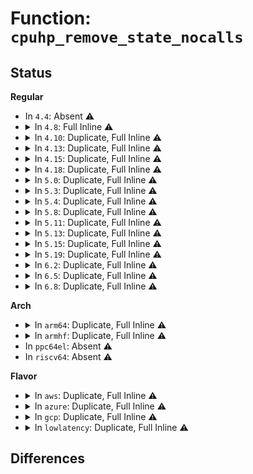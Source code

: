 # Function: <code>cpuhp_remove_state_nocalls</code>

## Status
<b>Regular</b>
<ul>
<li>
In <code>4.4</code>: Absent ⚠️
</li>
<li>
<details>
<summary>In <code>4.8</code>: Full Inline ⚠️</summary>

**Collision:** Unique Static

**Inline:** Full

**Transformation:** False

**Instances:**

```
In arch/x86/events/intel/uncore.c (ffffffff820e6ec9)
Location: include/linux/cpuhotplug.h:162
Inline: True
Inline callers:
  - arch/x86/events/intel/uncore.c:intel_uncore_exit
  - arch/x86/events/intel/uncore.c:intel_uncore_exit
  - arch/x86/events/intel/uncore.c:intel_uncore_exit
```
</details>
</li>
<li>
<details>
<summary>In <code>4.10</code>: Duplicate, Full Inline ⚠️</summary>

**Collision:** Static Duplication

**Inline:** Full

**Transformation:** False

**Instances:**

```
In arch/x86/xen/enlighten.c (ffffffff810829d0)
Location: include/linux/cpuhotplug.h:270
Inline: True
Inline callers:
  - arch/x86/xen/enlighten.c:xen_cpuhp_setup
```
```
In mm/zswap.c (ffffffff81ff1f91)
Location: include/linux/cpuhotplug.h:270
Inline: True
Inline callers:
  - mm/zswap.c:init_zswap
```
```
In drivers/acpi/processor_driver.c (ffffffff821cd536)
Location: include/linux/cpuhotplug.h:270
Inline: True
```
```
In drivers/cpufreq/cpufreq.c (ffffffff8174397d)
Location: include/linux/cpuhotplug.h:270
Inline: True
Inline callers:
  - drivers/cpufreq/cpufreq.c:cpufreq_unregister_driver
```
```
In drivers/cpufreq/acpi-cpufreq.c (ffffffff821ce651)
Location: include/linux/cpuhotplug.h:270
Inline: True
Inline callers:
  - drivers/cpufreq/acpi-cpufreq.c:acpi_cpufreq_exit
```
</details>
</li>
<li>
<details>
<summary>In <code>4.13</code>: Duplicate, Full Inline ⚠️</summary>

**Collision:** Static Duplication

**Inline:** Full

**Transformation:** False

**Instances:**

```
In arch/x86/xen/enlighten.c (ffffffff810198bd)
Location: include/linux/cpuhotplug.h:302
Inline: True
Inline callers:
  - arch/x86/xen/enlighten.c:xen_cpuhp_setup
```
```
In drivers/acpi/processor_driver.c (ffffffff822c26e9)
Location: include/linux/cpuhotplug.h:302
Inline: True
```
```
In drivers/cpufreq/acpi-cpufreq.c (ffffffff822c3896)
Location: include/linux/cpuhotplug.h:302
Inline: True
Inline callers:
  - drivers/cpufreq/acpi-cpufreq.c:acpi_cpufreq_exit
```
</details>
</li>
<li>
<details>
<summary>In <code>4.15</code>: Duplicate, Full Inline ⚠️</summary>

**Collision:** Static Duplication

**Inline:** Full

**Transformation:** False

**Instances:**

```
In arch/x86/xen/enlighten.c (ffffffff8101a19d)
Location: include/linux/cpuhotplug.h:330
Inline: True
Inline callers:
  - arch/x86/xen/enlighten.c:xen_cpuhp_setup
```
```
In drivers/acpi/processor_driver.c (ffffffff828d58cf)
Location: include/linux/cpuhotplug.h:330
Inline: True
```
```
In drivers/cpufreq/acpi-cpufreq.c (ffffffff828d6adb)
Location: include/linux/cpuhotplug.h:330
Inline: True
Inline callers:
  - drivers/cpufreq/acpi-cpufreq.c:acpi_cpufreq_exit
```
</details>
</li>
<li>
<details>
<summary>In <code>4.18</code>: Duplicate, Full Inline ⚠️</summary>

**Collision:** Static Duplication

**Inline:** Full

**Transformation:** False

**Instances:**

```
In arch/x86/xen/enlighten.c (ffffffff8101ab87)
Location: include/linux/cpuhotplug.h:329
Inline: True
Inline callers:
  - arch/x86/xen/enlighten.c:xen_cpuhp_setup
```
```
In drivers/acpi/processor_driver.c (ffffffff8290718e)
Location: include/linux/cpuhotplug.h:329
Inline: True
Inline callers:
  - drivers/acpi/processor_driver.c:acpi_processor_driver_exit
  - drivers/acpi/processor_driver.c:acpi_processor_driver_exit
```
```
In drivers/cpufreq/acpi-cpufreq.c (ffffffff82908441)
Location: include/linux/cpuhotplug.h:329
Inline: True
Inline callers:
  - drivers/cpufreq/acpi-cpufreq.c:acpi_cpufreq_exit
  - drivers/cpufreq/acpi-cpufreq.c:acpi_cpufreq_init
```
</details>
</li>
<li>
<details>
<summary>In <code>5.0</code>: Duplicate, Full Inline ⚠️</summary>

**Collision:** Static Duplication

**Inline:** Full

**Transformation:** False

**Instances:**

```
In arch/x86/xen/enlighten.c (ffffffff8101b357)
Location: include/linux/cpuhotplug.h:335
Inline: True
Inline callers:
  - arch/x86/xen/enlighten.c:xen_cpuhp_setup
```
```
In drivers/acpi/processor_driver.c (ffffffff82adef30)
Location: include/linux/cpuhotplug.h:335
Inline: True
Inline callers:
  - drivers/acpi/processor_driver.c:acpi_processor_driver_exit
  - drivers/acpi/processor_driver.c:acpi_processor_driver_exit
```
```
In drivers/cpufreq/acpi-cpufreq.c (ffffffff82ae026f)
Location: include/linux/cpuhotplug.h:335
Inline: True
Inline callers:
  - drivers/cpufreq/acpi-cpufreq.c:acpi_cpufreq_exit
  - drivers/cpufreq/acpi-cpufreq.c:acpi_cpufreq_init
```
</details>
</li>
<li>
<details>
<summary>In <code>5.3</code>: Duplicate, Full Inline ⚠️</summary>

**Collision:** Static Duplication

**Inline:** Full

**Transformation:** False

**Instances:**

```
In arch/x86/xen/enlighten.c (ffffffff8101ce6f)
Location: include/linux/cpuhotplug.h:340
Inline: True
Inline callers:
  - arch/x86/xen/enlighten.c:xen_cpuhp_setup
```
```
In drivers/acpi/processor_driver.c (ffffffff82b04071)
Location: include/linux/cpuhotplug.h:340
Inline: True
Inline callers:
  - drivers/acpi/processor_driver.c:acpi_processor_driver_exit
  - drivers/acpi/processor_driver.c:acpi_processor_driver_exit
```
```
In drivers/cpufreq/acpi-cpufreq.c (ffffffff82b052a5)
Location: include/linux/cpuhotplug.h:340
Inline: True
Inline callers:
  - drivers/cpufreq/acpi-cpufreq.c:acpi_cpufreq_exit
  - drivers/cpufreq/acpi-cpufreq.c:acpi_cpufreq_init
```
</details>
</li>
<li>
<details>
<summary>In <code>5.4</code>: Duplicate, Full Inline ⚠️</summary>

**Collision:** Static Duplication

**Inline:** Full

**Transformation:** False

**Instances:**

```
In arch/x86/xen/enlighten.c (ffffffff8101d7ef)
Location: include/linux/cpuhotplug.h:341
Inline: True
Inline callers:
  - arch/x86/xen/enlighten.c:xen_cpuhp_setup
```
```
In drivers/acpi/processor_driver.c (ffffffff82b12f4c)
Location: include/linux/cpuhotplug.h:341
Inline: True
Inline callers:
  - drivers/acpi/processor_driver.c:acpi_processor_driver_exit
  - drivers/acpi/processor_driver.c:acpi_processor_driver_exit
```
```
In drivers/cpufreq/acpi-cpufreq.c (ffffffff82b14211)
Location: include/linux/cpuhotplug.h:341
Inline: True
Inline callers:
  - drivers/cpufreq/acpi-cpufreq.c:acpi_cpufreq_exit
  - drivers/cpufreq/acpi-cpufreq.c:acpi_cpufreq_init
```
</details>
</li>
<li>
<details>
<summary>In <code>5.8</code>: Duplicate, Full Inline ⚠️</summary>

**Collision:** Static Duplication

**Inline:** Full

**Transformation:** False

**Instances:**

```
In arch/x86/xen/enlighten.c (ffffffff8101fc62)
Location: include/linux/cpuhotplug.h:347
Inline: True
Inline callers:
  - arch/x86/xen/enlighten.c:xen_cpuhp_setup
```
```
In drivers/acpi/processor_driver.c (ffffffff82f249d3)
Location: include/linux/cpuhotplug.h:347
Inline: True
Inline callers:
  - drivers/acpi/processor_driver.c:acpi_processor_driver_exit
  - drivers/acpi/processor_driver.c:acpi_processor_driver_exit
```
```
In drivers/cpufreq/acpi-cpufreq.c (ffffffff8199af82)
Location: include/linux/cpuhotplug.h:347
Inline: True
Inline callers:
  - drivers/cpufreq/acpi-cpufreq.c:acpi_cpufreq_boost_exit
```
</details>
</li>
<li>
<details>
<summary>In <code>5.11</code>: Duplicate, Full Inline ⚠️</summary>

**Collision:** Static Duplication

**Inline:** Full

**Transformation:** False

**Instances:**

```
In arch/x86/xen/enlighten.c (ffffffff81020702)
Location: include/linux/cpuhotplug.h:352
Inline: True
Inline callers:
  - arch/x86/xen/enlighten.c:xen_cpuhp_setup
```
```
In drivers/acpi/processor_driver.c (ffffffff8321cf73)
Location: include/linux/cpuhotplug.h:352
Inline: True
Inline callers:
  - drivers/acpi/processor_driver.c:acpi_processor_driver_exit
  - drivers/acpi/processor_driver.c:acpi_processor_driver_exit
```
```
In drivers/cpufreq/acpi-cpufreq.c (ffffffff81c29a04)
Location: include/linux/cpuhotplug.h:352
Inline: True
Inline callers:
  - drivers/cpufreq/acpi-cpufreq.c:acpi_cpufreq_boost_exit
```
</details>
</li>
<li>
<details>
<summary>In <code>5.13</code>: Duplicate, Full Inline ⚠️</summary>

**Collision:** Static Duplication

**Inline:** Full

**Transformation:** False

**Instances:**

```
In arch/x86/xen/enlighten.c (ffffffff81022a9f)
Location: include/linux/cpuhotplug.h:360
Inline: True
Inline callers:
  - arch/x86/xen/enlighten.c:xen_cpuhp_setup
```
```
In drivers/acpi/processor_driver.c (ffffffff83450f34)
Location: include/linux/cpuhotplug.h:360
Inline: True
Inline callers:
  - drivers/acpi/processor_driver.c:acpi_processor_driver_exit
  - drivers/acpi/processor_driver.c:acpi_processor_driver_exit
```
```
In drivers/cpufreq/acpi-cpufreq.c (ffffffff81c1bdd8)
Location: include/linux/cpuhotplug.h:360
Inline: True
Inline callers:
  - drivers/cpufreq/acpi-cpufreq.c:acpi_cpufreq_boost_exit
```
</details>
</li>
<li>
<details>
<summary>In <code>5.15</code>: Duplicate, Full Inline ⚠️</summary>

**Collision:** Static Duplication

**Inline:** Full

**Transformation:** False

**Instances:**

```
In arch/x86/xen/enlighten.c (ffffffff8102693f)
Location: include/linux/cpuhotplug.h:445
Inline: True
Inline callers:
  - arch/x86/xen/enlighten.c:xen_cpuhp_setup
```
```
In drivers/acpi/processor_driver.c (ffffffff835444fc)
Location: include/linux/cpuhotplug.h:445
Inline: True
Inline callers:
  - drivers/acpi/processor_driver.c:acpi_processor_driver_exit
  - drivers/acpi/processor_driver.c:acpi_processor_driver_exit
```
```
In drivers/cpufreq/acpi-cpufreq.c (ffffffff81d2c27f)
Location: include/linux/cpuhotplug.h:445
Inline: True
Inline callers:
  - drivers/cpufreq/acpi-cpufreq.c:acpi_cpufreq_boost_exit
```
</details>
</li>
<li>
<details>
<summary>In <code>5.19</code>: Duplicate, Full Inline ⚠️</summary>

**Collision:** Static Duplication

**Inline:** Full

**Transformation:** False

**Instances:**

```
In arch/x86/xen/enlighten.c (ffffffff8102aaf1)
Location: include/linux/cpuhotplug.h:451
Inline: True
Inline callers:
  - arch/x86/xen/enlighten.c:xen_cpuhp_setup
```
```
In drivers/acpi/processor_driver.c (ffffffff837226d3)
Location: include/linux/cpuhotplug.h:451
Inline: True
Inline callers:
  - drivers/acpi/processor_driver.c:acpi_processor_driver_exit
  - drivers/acpi/processor_driver.c:acpi_processor_driver_exit
```
```
In drivers/cpufreq/acpi-cpufreq.c (ffffffff81ef8520)
Location: include/linux/cpuhotplug.h:451
Inline: True
Inline callers:
  - drivers/cpufreq/acpi-cpufreq.c:acpi_cpufreq_boost_exit
```
</details>
</li>
<li>
<details>
<summary>In <code>6.2</code>: Duplicate, Full Inline ⚠️</summary>

**Collision:** Static Duplication

**Inline:** Full

**Transformation:** False

**Instances:**

```
In arch/x86/xen/enlighten.c (ffffffff81031711)
Location: include/linux/cpuhotplug.h:455
Inline: True
Inline callers:
  - arch/x86/xen/enlighten.c:xen_cpuhp_setup
```
```
In drivers/acpi/processor_driver.c (ffffffff842b0920)
Location: include/linux/cpuhotplug.h:455
Inline: True
Inline callers:
  - drivers/acpi/processor_driver.c:acpi_processor_driver_exit
  - drivers/acpi/processor_driver.c:acpi_processor_driver_exit
```
</details>
</li>
<li>
<details>
<summary>In <code>6.5</code>: Duplicate, Full Inline ⚠️</summary>

**Collision:** Static Duplication

**Inline:** Full

**Transformation:** False

**Instances:**

```
In arch/x86/xen/enlighten.c (ffffffff81031711)
Location: include/linux/cpuhotplug.h:453
Inline: True
Inline callers:
  - arch/x86/xen/enlighten.c:xen_cpuhp_setup
```
```
In drivers/acpi/processor_driver.c (ffffffff83af3510)
Location: include/linux/cpuhotplug.h:453
Inline: True
Inline callers:
  - drivers/acpi/processor_driver.c:acpi_processor_driver_exit
  - drivers/acpi/processor_driver.c:acpi_processor_driver_exit
```
</details>
</li>
<li>
<details>
<summary>In <code>6.8</code>: Duplicate, Full Inline ⚠️</summary>

**Collision:** Static Duplication

**Inline:** Full

**Transformation:** False

**Instances:**

```
In arch/x86/xen/enlighten.c (ffffffff81037a01)
Location: include/linux/cpuhotplug.h:438
Inline: True
Inline callers:
  - arch/x86/xen/enlighten.c:xen_cpuhp_setup
```
```
In drivers/acpi/processor_driver.c (ffffffff83d4f240)
Location: include/linux/cpuhotplug.h:438
Inline: True
Inline callers:
  - drivers/acpi/processor_driver.c:acpi_processor_driver_exit
  - drivers/acpi/processor_driver.c:acpi_processor_driver_exit
```
</details>
</li>
</ul>
<b>Arch</b>
<ul>
<li>
<details>
<summary>In <code>arm64</code>: Duplicate, Full Inline ⚠️</summary>

**Collision:** Static Duplication

**Inline:** Full

**Transformation:** False

**Instances:**

```
In virt/kvm/kvm_main.c (ffff8000100b62ac)
Location: include/linux/cpuhotplug.h:341
Inline: True
Inline callers:
  - virt/kvm/kvm_main.c:kvm_exit
  - virt/kvm/kvm_main.c:kvm_init
```
```
In drivers/acpi/processor_driver.c (ffff8000114b93d0)
Location: include/linux/cpuhotplug.h:341
Inline: True
Inline callers:
  - drivers/acpi/processor_driver.c:acpi_processor_driver_exit
  - drivers/acpi/processor_driver.c:acpi_processor_driver_exit
```
</details>
</li>
<li>
<details>
<summary>In <code>armhf</code>: Duplicate, Full Inline ⚠️</summary>

**Collision:** Static Duplication

**Inline:** Full

**Transformation:** False

**Instances:**

```
In arch/arm/mm/cache-l2x0-pmu.c (c150b2a8)
Location: include/linux/cpuhotplug.h:341
Inline: True
Inline callers:
  - arch/arm/mm/cache-l2x0-pmu.c:l2x0_pmu_init
```
```
In arch/arm/common/bL_switcher.c (c150be60)
Location: include/linux/cpuhotplug.h:341
Inline: True
Inline callers:
  - arch/arm/common/bL_switcher.c:bL_switcher_init
```
```
In drivers/cpuidle/coupled.c (c15a4534)
Location: include/linux/cpuhotplug.h:341
Inline: True
Inline callers:
  - drivers/cpuidle/coupled.c:cpuidle_coupled_init
```
</details>
</li>
<li>
In <code>ppc64el</code>: Absent ⚠️
</li>
<li>
In <code>riscv64</code>: Absent ⚠️
</li>
</ul>
<b>Flavor</b>
<ul>
<li>
<details>
<summary>In <code>aws</code>: Duplicate, Full Inline ⚠️</summary>

**Collision:** Static Duplication

**Inline:** Full

**Transformation:** False

**Instances:**

```
In arch/x86/xen/enlighten.c (ffffffff8101d7ef)
Location: include/linux/cpuhotplug.h:341
Inline: True
Inline callers:
  - arch/x86/xen/enlighten.c:xen_cpuhp_setup
```
```
In drivers/acpi/processor_driver.c (ffffffff82af3112)
Location: include/linux/cpuhotplug.h:341
Inline: True
Inline callers:
  - drivers/acpi/processor_driver.c:acpi_processor_driver_exit
  - drivers/acpi/processor_driver.c:acpi_processor_driver_exit
```
```
In drivers/cpufreq/acpi-cpufreq.c (ffffffff82af40dd)
Location: include/linux/cpuhotplug.h:341
Inline: True
Inline callers:
  - drivers/cpufreq/acpi-cpufreq.c:acpi_cpufreq_exit
  - drivers/cpufreq/acpi-cpufreq.c:acpi_cpufreq_init
```
</details>
</li>
<li>
<details>
<summary>In <code>azure</code>: Duplicate, Full Inline ⚠️</summary>

**Collision:** Static Duplication

**Inline:** Full

**Transformation:** False

**Instances:**

```
In drivers/acpi/processor_driver.c (ffffffff82ac3504)
Location: include/linux/cpuhotplug.h:341
Inline: True
Inline callers:
  - drivers/acpi/processor_driver.c:acpi_processor_driver_exit
  - drivers/acpi/processor_driver.c:acpi_processor_driver_exit
```
```
In drivers/cpufreq/acpi-cpufreq.c (ffffffff82ac44b8)
Location: include/linux/cpuhotplug.h:341
Inline: True
Inline callers:
  - drivers/cpufreq/acpi-cpufreq.c:acpi_cpufreq_exit
  - drivers/cpufreq/acpi-cpufreq.c:acpi_cpufreq_init
```
</details>
</li>
<li>
<details>
<summary>In <code>gcp</code>: Duplicate, Full Inline ⚠️</summary>

**Collision:** Static Duplication

**Inline:** Full

**Transformation:** False

**Instances:**

```
In arch/x86/xen/enlighten.c (ffffffff8101d7af)
Location: include/linux/cpuhotplug.h:341
Inline: True
Inline callers:
  - arch/x86/xen/enlighten.c:xen_cpuhp_setup
```
```
In drivers/acpi/processor_driver.c (ffffffff82b0e238)
Location: include/linux/cpuhotplug.h:341
Inline: True
Inline callers:
  - drivers/acpi/processor_driver.c:acpi_processor_driver_exit
  - drivers/acpi/processor_driver.c:acpi_processor_driver_exit
```
```
In drivers/cpufreq/acpi-cpufreq.c (ffffffff82b0f54b)
Location: include/linux/cpuhotplug.h:341
Inline: True
Inline callers:
  - drivers/cpufreq/acpi-cpufreq.c:acpi_cpufreq_exit
  - drivers/cpufreq/acpi-cpufreq.c:acpi_cpufreq_init
```
</details>
</li>
<li>
<details>
<summary>In <code>lowlatency</code>: Duplicate, Full Inline ⚠️</summary>

**Collision:** Static Duplication

**Inline:** Full

**Transformation:** False

**Instances:**

```
In arch/x86/xen/enlighten.c (ffffffff8101d9ff)
Location: include/linux/cpuhotplug.h:341
Inline: True
Inline callers:
  - arch/x86/xen/enlighten.c:xen_cpuhp_setup
```
```
In drivers/acpi/processor_driver.c (ffffffff82b02d84)
Location: include/linux/cpuhotplug.h:341
Inline: True
Inline callers:
  - drivers/acpi/processor_driver.c:acpi_processor_driver_exit
  - drivers/acpi/processor_driver.c:acpi_processor_driver_exit
```
```
In drivers/cpufreq/acpi-cpufreq.c (ffffffff82b04049)
Location: include/linux/cpuhotplug.h:341
Inline: True
Inline callers:
  - drivers/cpufreq/acpi-cpufreq.c:acpi_cpufreq_exit
  - drivers/cpufreq/acpi-cpufreq.c:acpi_cpufreq_init
```
</details>
</li>
</ul>

## Differences
